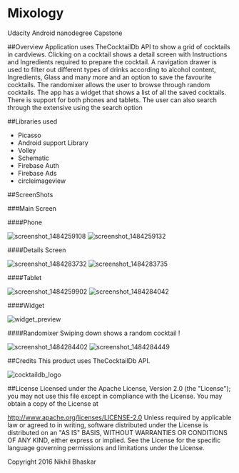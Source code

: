 # Mixology
Udacity Android nanodegree Capstone 

##Overview
Application uses TheCocktailDb API to show a grid of cocktails in cardviews. Clicking on a cocktail shows a detail screen with 
Instructions and Ingredients required to prepare the cocktail. A navigation drawer is used to filter out different types of 
drinks according to alcohol content, Ingredients, Glass and many more and an option to save the favourite cocktails. The randomixer 
allows the user to browse through random cocktails. The app has a widget that shows a list of all the saved cocktails. There is support 
for both phones and tablets. The user can also search through the extensive using the search option  

##Libraries used

* Picasso
* Android support Library
* Volley
* Schematic
* Firebase Auth
* Firebase Ads
* circleimageview

##ScreenShots

###Main Screen

####Phone

![screenshot_1484259108](https://cloud.githubusercontent.com/assets/19944703/21910595/bd9fba0c-d942-11e6-8a44-77eaeb489bad.png) ![screenshot_1484259132](https://cloud.githubusercontent.com/assets/19944703/21910636/e4cbb266-d942-11e6-95fa-ffbb300b20bb.png)

####Details Screen

![screenshot_1484283732](https://cloud.githubusercontent.com/assets/19944703/21918860/a25e6516-d97b-11e6-9f25-9e37f102629d.png) ![screenshot_1484283735](https://cloud.githubusercontent.com/assets/19944703/21918874/c199d384-d97b-11e6-8efe-ea99a8229631.png)


####Tablet

![screenshot_1484259902](https://cloud.githubusercontent.com/assets/19944703/21910909/24355f78-d944-11e6-94a3-a80abe6c23e1.png)
![screenshot_1484284042](https://cloud.githubusercontent.com/assets/19944703/21918925/53cc4a48-d97c-11e6-8c78-f3bd3f12bd24.png)

####Widget

![widget_preview](https://cloud.githubusercontent.com/assets/19944703/21918879/e13675d0-d97b-11e6-871e-87f0f61fc7aa.png)

####Randomixer
Swiping down shows a random cocktail !

![screenshot_1484284402](https://cloud.githubusercontent.com/assets/19944703/21919038/5764ce86-d97d-11e6-90f8-add71365abac.png)  ![screenshot_1484284449](https://cloud.githubusercontent.com/assets/19944703/21919076/8d3f4ee6-d97d-11e6-9675-62bf1477a3ce.png)


##Credits
This product uses TheCocktailDb API.

![cocktaildb_logo](https://cloud.githubusercontent.com/assets/19944703/21918710/443d7db0-d97a-11e6-8e92-b3b0758338e1.png)


##License
Licensed under the Apache License, Version 2.0 (the "License"); you may not use this file except in compliance with the License. You may obtain a copy of the License at

http://www.apache.org/licenses/LICENSE-2.0 Unless required by applicable law or agreed to in writing, software distributed under the License is distributed on an "AS IS" BASIS, WITHOUT WARRANTIES OR CONDITIONS OF ANY KIND, either express or implied. See the License for the specific language governing permissions and limitations under the License.

Copyright 2016 Nikhil Bhaskar

